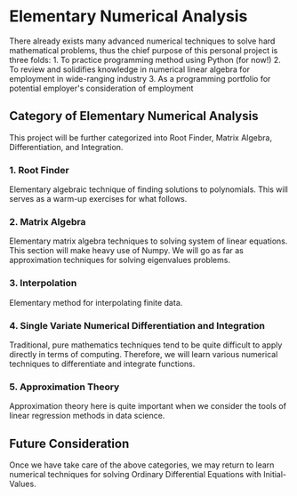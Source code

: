 # Elementary Numerical Analysis
  There already exists many advanced numerical techniques to solve hard mathematical problems, thus the chief purpose of this personal project is three folds:
    1. To practice programming method using Python (for now!)
    2. To review and solidifies knowledge in numerical linear algebra for employment in wide-ranging industry
    3. As a programming portfolio for potential employer's consideration of employment
  
## Category of Elementary Numerical Analysis
  This project will be further categorized into Root Finder, Matrix Algebra, Differentiation, and Integration.

### 1. Root Finder
Elementary algebraic technique of finding solutions to polynomials. This will serves as a warm-up exercises for what follows.

### 2. Matrix Algebra
Elementary matrix algebra techniques to solving system of linear equations. This section will make heavy use of Numpy. We will go as far as approximation techniques for solving eigenvalues problems.

### 3. Interpolation
Elementary method for interpolating finite data.

### 4. Single Variate Numerical Differentiation and Integration
Traditional, pure mathematics techniques tend to be quite difficult to apply directly in terms of computing. Therefore, we will learn various numerical techniques to differentiate and integrate functions.

### 5. Approximation Theory
Approximation theory here is quite important when we consider the tools of linear regression methods in data science.

## Future Consideration
Once we have take care of the above categories, we may return to learn numerical techniques for solving Ordinary Differential Equations with Initial-Values. 


